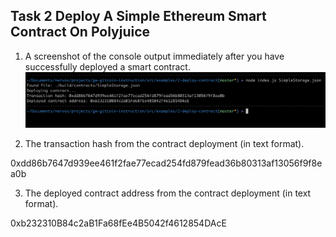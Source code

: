 ## Task 2 Deploy A Simple Ethereum Smart Contract On Polyjuice

1. A screenshot of the console output immediately after you have successfully deployed a smart contract.
![contract](task-2.PNG)

2. The transaction hash from the contract deployment (in text format).

0xdd86b7647d939ee461f2fae77ecad254fd879fead36b80313af13056f9f8ea0b

3. The deployed contract address from the contract deployment (in text format).

0xb232310B84c2aB1Fa68fEe4B5042f4612854DAcE
